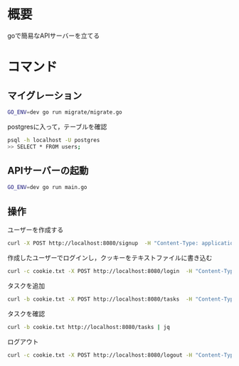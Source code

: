 # 概要
goで簡易なAPIサーバーを立てる


# コマンド
## マイグレーション
```bash
GO_ENV=dev go run migrate/migrate.go
```
postgresに入って，テーブルを確認
```bash
psql -h localhost -U postgres
>> SELECT * FROM users;
```


## APIサーバーの起動
```bash
GO_ENV=dev go run main.go
```

## 操作
ユーザーを作成する
```bash
curl -X POST http://localhost:8080/signup  -H "Content-Type: application/json" -d '{"email": "test-user@example.com", "password": "dummy"}' 
```

作成したユーザーでログインし，クッキーをテキストファイルに書き込む
```bash
curl -c cookie.txt -X POST http://localhost:8080/login  -H "Content-Type: application/json" -d '{"email": "test-user@example.com", "password": "dummy"}' 
```

タスクを追加
```bash
curl -b cookie.txt -X POST http://localhost:8080/tasks  -H "Content-Type: application/json" -d '{"title": "hugahuga"}' 
```

タスクを確認
```bash
curl -b cookie.txt http://localhost:8080/tasks | jq
```

ログアウト
```bash
curl -c cookie.txt -X POST http://localhost:8080/logout -H "Content-Type: application/json" -d '{"email": "test-user@example.com", "password": "dummy"}' 
```